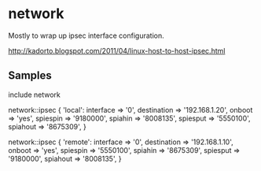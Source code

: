 network
=======

Mostly to wrap up ipsec interface configuration.

http://kadorto.blogspot.com/2011/04/linux-host-to-host-ipsec.html

Samples
-------

include network

network::ipsec { 'local':
  interface   => '0',
  destination => '192.168.1.20',
  onboot      => 'yes',
  spiespin    => '9180000',
  spiahin     => '8008135',
  spiesput    => '5550100',
  spiahout    => '8675309',
}

network::ipsec { 'remote':
  interface   => '0',
  destination => '192.168.1.10',
  onboot      => 'yes',
  spiespin    => '5550100',
  spiahin     => '8675309',
  spiesput    => '9180000',
  spiahout    => '8008135',
}
